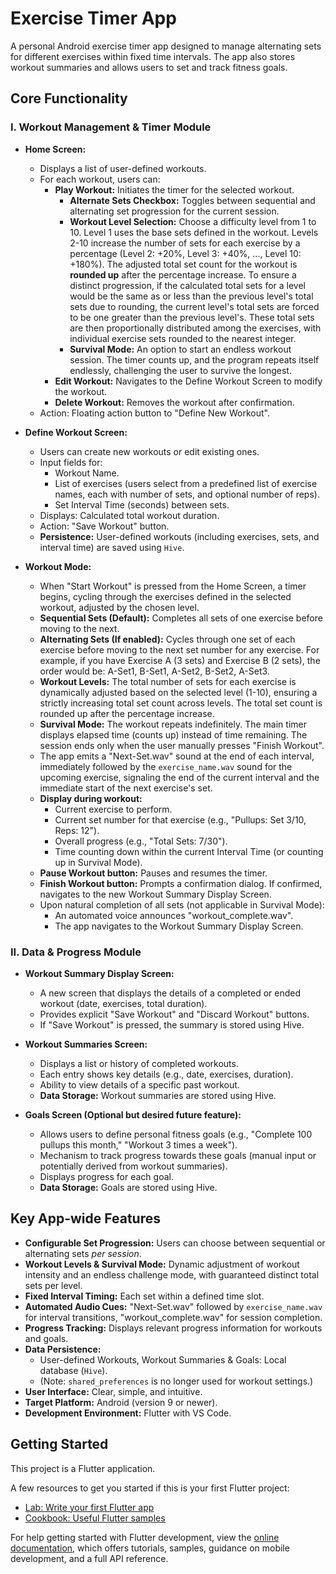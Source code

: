 # Exercise Timer App

A personal Android exercise timer app designed to manage alternating sets for different exercises within fixed time intervals. The app also stores workout summaries and allows users to set and track fitness goals.

## Core Functionality

### I. Workout Management & Timer Module

*   **Home Screen:**
    *   Displays a list of user-defined workouts.
    *   For each workout, users can:
        *   **Play Workout:** Initiates the timer for the selected workout.
            *   **Alternate Sets Checkbox:** Toggles between sequential and alternating set progression for the current session.
            *   **Workout Level Selection:** Choose a difficulty level from 1 to 10. Level 1 uses the base sets defined in the workout. Levels 2-10 increase the number of sets for each exercise by a percentage (Level 2: +20%, Level 3: +40%, ..., Level 10: +180%). The adjusted total set count for the workout is **rounded up** after the percentage increase. To ensure a distinct progression, if the calculated total sets for a level would be the same as or less than the previous level's total sets due to rounding, the current level's total sets are forced to be one greater than the previous level's. These total sets are then proportionally distributed among the exercises, with individual exercise sets rounded to the nearest integer.
            *   **Survival Mode:** An option to start an endless workout session. The timer counts up, and the program repeats itself endlessly, challenging the user to survive the longest.
        *   **Edit Workout:** Navigates to the Define Workout Screen to modify the workout.
        *   **Delete Workout:** Removes the workout after confirmation.
    *   Action: Floating action button to "Define New Workout".

*   **Define Workout Screen:**
    *   Users can create new workouts or edit existing ones.
    *   Input fields for:
        *   Workout Name.
        *   List of exercises (users select from a predefined list of exercise names, each with number of sets, and optional number of reps).
        *   Set Interval Time (seconds) between sets.
    *   Displays: Calculated total workout duration.
    *   Action: "Save Workout" button.
    *   **Persistence:** User-defined workouts (including exercises, sets, and interval time) are saved using `Hive`.

*   **Workout Mode:**
    *   When "Start Workout" is pressed from the Home Screen, a timer begins, cycling through the exercises defined in the selected workout, adjusted by the chosen level.
    *   **Sequential Sets (Default):** Completes all sets of one exercise before moving to the next.
    *   **Alternating Sets (If enabled):** Cycles through one set of each exercise before moving to the next set number for any exercise. For example, if you have Exercise A (3 sets) and Exercise B (2 sets), the order would be: A-Set1, B-Set1, A-Set2, B-Set2, A-Set3.
    *   **Workout Levels:** The total number of sets for each exercise is dynamically adjusted based on the selected level (1-10), ensuring a strictly increasing total set count across levels. The total set count is rounded up after the percentage increase.
    *   **Survival Mode:** The workout repeats indefinitely. The main timer displays elapsed time (counts up) instead of time remaining. The session ends only when the user manually presses "Finish Workout".
    *   The app emits a "Next-Set.wav" sound at the end of each interval, immediately followed by the `exercise_name.wav` sound for the upcoming exercise, signaling the end of the current interval and the immediate start of the next exercise's set.
    *   **Display during workout:**
        *   Current exercise to perform.
        *   Current set number for that exercise (e.g., "Pullups: Set 3/10, Reps: 12").
        *   Overall progress (e.g., "Total Sets: 7/30").
        *   Time counting down within the current Interval Time (or counting up in Survival Mode).
    *   **Pause Workout button:** Pauses and resumes the timer.
    *   **Finish Workout button:** Prompts a confirmation dialog. If confirmed, navigates to the new Workout Summary Display Screen.
    *   Upon natural completion of all sets (not applicable in Survival Mode):
        *   An automated voice announces "workout_complete.wav".
        *   The app navigates to the Workout Summary Display Screen.

### II. Data & Progress Module

*   **Workout Summary Display Screen:**
    *   A new screen that displays the details of a completed or ended workout (date, exercises, total duration).
    *   Provides explicit "Save Workout" and "Discard Workout" buttons.
    *   If "Save Workout" is pressed, the summary is stored using Hive.

*   **Workout Summaries Screen:**
    *   Displays a list or history of completed workouts.
    *   Each entry shows key details (e.g., date, exercises, duration).
    *   Ability to view details of a specific past workout.
    *   **Data Storage:** Workout summaries are stored using Hive.

*   **Goals Screen (Optional but desired future feature):**
    *   Allows users to define personal fitness goals (e.g., "Complete 100 pullups this month," "Workout 3 times a week").
    *   Mechanism to track progress towards these goals (manual input or potentially derived from workout summaries).
    *   Displays progress for each goal.
    *   **Data Storage:** Goals are stored using Hive.

## Key App-wide Features

*   **Configurable Set Progression:** Users can choose between sequential or alternating sets *per session*.
*   **Workout Levels & Survival Mode:** Dynamic adjustment of workout intensity and an endless challenge mode, with guaranteed distinct total sets per level.
*   **Fixed Interval Timing:** Each set within a defined time slot.
*   **Automated Audio Cues:** "Next-Set.wav" followed by `exercise_name.wav` for interval transitions, "workout_complete.wav" for session completion.
*   **Progress Tracking:** Displays relevant progress information for workouts and goals.
*   **Data Persistence:**
    *   User-defined Workouts, Workout Summaries & Goals: Local database (`Hive`).
    *   (Note: `shared_preferences` is no longer used for workout settings.)
*   **User Interface:** Clear, simple, and intuitive.
*   **Target Platform:** Android (version 9 or newer).
*   **Development Environment:** Flutter with VS Code.

## Getting Started

This project is a Flutter application.

A few resources to get you started if this is your first Flutter project:

- [Lab: Write your first Flutter app](https://docs.flutter.dev/get-started/codelab)
- [Cookbook: Useful Flutter samples](https://docs.flutter.dev/cookbook)

For help getting started with Flutter development, view the
[online documentation](https://docs.flutter.dev/), which offers tutorials,
samples, guidance on mobile development, and a full API reference.

